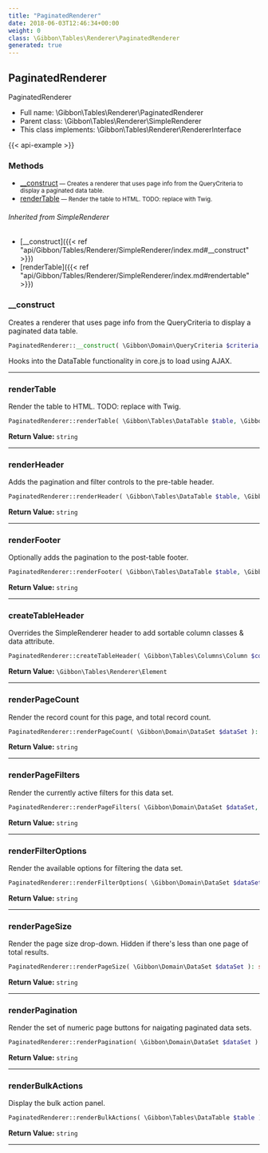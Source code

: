 ```yaml
---
title: "PaginatedRenderer"
date: 2018-06-03T12:46:34+00:00
weight: 0
class: \Gibbon\Tables\Renderer\PaginatedRenderer
generated: true
---
```


## PaginatedRenderer

PaginatedRenderer



* Full name: \Gibbon\Tables\Renderer\PaginatedRenderer
* Parent class: \Gibbon\Tables\Renderer\SimpleRenderer
* This class implements: \Gibbon\Tables\Renderer\RendererInterface

{{< api-example >}} 



### Methods

- [__construct](#__construct)<small> — Creates a renderer that uses page info from the QueryCriteria to display a paginated data table.</small>
- [renderTable](#rendertable)<small> — Render the table to HTML. TODO: replace with Twig.</small>




###### Inherited from SimpleRenderer
- [__construct]({{< ref "api/Gibbon/Tables/Renderer/SimpleRenderer/index.md#__construct" >}})
- [renderTable]({{< ref "api/Gibbon/Tables/Renderer/SimpleRenderer/index.md#rendertable" >}})



### __construct

Creates a renderer that uses page info from the QueryCriteria to display a paginated data table.

```php
PaginatedRenderer::__construct( \Gibbon\Domain\QueryCriteria $criteria, string $path )
```

Hooks into the DataTable functionality in core.js to load using AJAX.







---

### renderTable

Render the table to HTML. TODO: replace with Twig.

```php
PaginatedRenderer::renderTable( \Gibbon\Tables\DataTable $table, \Gibbon\Domain\DataSet $dataSet ): string
```






**Return Value:**
`string`  



---

### renderHeader

Adds the pagination and filter controls to the pre-table header.

```php
PaginatedRenderer::renderHeader( \Gibbon\Tables\DataTable $table, \Gibbon\Domain\DataSet $dataSet ): string
```






**Return Value:**
`string`  



---

### renderFooter

Optionally adds the pagination to the post-table footer.

```php
PaginatedRenderer::renderFooter( \Gibbon\Tables\DataTable $table, \Gibbon\Domain\DataSet $dataSet ): string
```






**Return Value:**
`string`  



---

### createTableHeader

Overrides the SimpleRenderer header to add sortable column classes & data attribute.

```php
PaginatedRenderer::createTableHeader( \Gibbon\Tables\Columns\Column $column ): \Gibbon\Tables\Renderer\Element
```






**Return Value:**
`\Gibbon\Tables\Renderer\Element`  



---

### renderPageCount

Render the record count for this page, and total record count.

```php
PaginatedRenderer::renderPageCount( \Gibbon\Domain\DataSet $dataSet ): string
```






**Return Value:**
`string`  



---

### renderPageFilters

Render the currently active filters for this data set.

```php
PaginatedRenderer::renderPageFilters( \Gibbon\Domain\DataSet $dataSet, array $filters ): string
```






**Return Value:**
`string`  



---

### renderFilterOptions

Render the available options for filtering the data set.

```php
PaginatedRenderer::renderFilterOptions( \Gibbon\Domain\DataSet $dataSet, array $filters ): string
```






**Return Value:**
`string`  



---

### renderPageSize

Render the page size drop-down. Hidden if there's less than one page of total results.

```php
PaginatedRenderer::renderPageSize( \Gibbon\Domain\DataSet $dataSet ): string
```






**Return Value:**
`string`  



---

### renderPagination

Render the set of numeric page buttons for naigating paginated data sets.

```php
PaginatedRenderer::renderPagination( \Gibbon\Domain\DataSet $dataSet ): string
```






**Return Value:**
`string`  



---

### renderBulkActions

Display the bulk action panel.

```php
PaginatedRenderer::renderBulkActions( \Gibbon\Tables\DataTable $table ): string
```






**Return Value:**
`string`  



---

